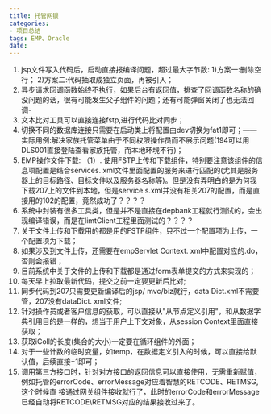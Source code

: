 ```yaml
---
title: 托管网银
categories:
- 项目总结
tags: EMP、Oracle
date:
---
```


1. jsp文件写入代码后，启动直接报编译问题，超过最大字节数:
1)方案一:删除空行；
2)方案二:代码抽取成独立页面，再被引入；
2. 异步请求回调函数始终不执行，如果后台有返回值，排查了回调函数名称的确没问题的话，很有可能发生父子组件的问题；还有可能弹窗关闭了也无法回调-
3. 文本比对工具可以直接连接fstp,进行代码比对同步；
4. 切换不同的数据库连接只需要在启动类上将配置由dev切换为fat1即可；——实际用例:解决家族托管菜单由于不同权限操作员而不展示问题(194可以用DLS001直接登陆查看家族托管，而本地环境不行)；
5. EMP操作文件下载:
（1）. 使用FSTP上传和下载组件，特别要注意该组件的信息项配置是结合services. xml文件里面配置的服务来进行匹配的(尤其是服务器上的目标路径、目标文件以及服务器名称等)。但是没有弄明白的是为何我下载207上的文件到本地，但是service s.xml并没有相关207的配置，而是直接用的102的配置，竟然成功了？？？？
6. 系统中封装有很多工具类，但是并不是直接在depbank工程就行测试的，会出现编译错误，而是在limtClient工程里面测试的？？？？
7. 关于文件上传和下载用的都是用的FSTP组件，只不过一个配置项为上传，一个配置项为下载；
8. 如果涉及到文件上传，还需要在empServlet Context. xml中配置对应的.do，否则会报错；
9. 目前系统中关于文件的上传和下载都是通过form表单提交的方式来实现的；
10. 每天早上拉取最新代码，提交之前一定要更新后比对;
11. 同步代码到207只需要更新编译后的jsp/ mvc/biz就行，data Dict.xml不需要管，207没有dataDict. xml文件;
12. 针对操作员或者客户信息的获取，可以直接从"从节点定义引用"，和从数据字典引用目的是一样的，想当于用户上下文对象，从session Context里面直接获取；
13. 获取iColl的长度(集合的大小)一定要在循环组件的外面；
14. 对于一些计数的临时变量，如temp，在数据定义引入的时候，可以直接给默认值，后续直接+1即可；
15. 调用第三方接口时，针对对方接口的返回信息可以直接使用，无需重新赋值，例如托管的errorCode、errorMessage对应着智慧的RETCODE、RETMSG,这个时候直 接通过网关组件接收就行了，此时的errorCode和errorMessage已经自动将RETCODE\RETMSG对应的结果接收过来了。
